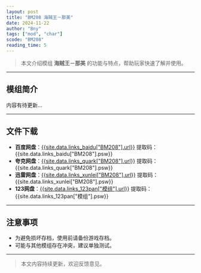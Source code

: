```yaml
---
layout: post
title: "BM208 海贼王－那美"
date: 2024-11-22
author: "Bny"
tags: ["mod", "char"]
scode: "BM208"
reading_time: 5
---
```


> 本文介绍模组 **海贼王－那美** 的功能与特点，帮助玩家快速了解并使用。

---

## 模组简介

内容有待更新...

---

## 文件下载
- **百度网盘**：[{{site.data.links_baidu["BM208"].url}}]({{site.data.links_baidu["BM208"].url}}) 提取码：{{site.data.links_baidu["BM208"].psw}}
- **夸克网盘**：[{{site.data.links_quark["BM208"].url}}]({{site.data.links_quark["BM208"].url}}) 提取码：{{site.data.links_quark["BM208"].psw}}
- **迅雷网盘**：[{{site.data.links_xunlei["BM208"].url}}]({{site.data.links_xunlei["BM208"].url}}) 提取码：{{site.data.links_xunlei["BM208"].psw}}
- **123网盘**：[{{site.data.links_123pan["模组"].url}}]({{site.data.links_123pan["模组"].url}}) 提取码：{{site.data.links_123pan["模组"].psw}}

---

## 注意事项
- 为避免损坏存档，使用前请备份游戏存档。
- 可能与其他模组存在冲突，建议单独测试。

---

> 本文内容持续更新，欢迎反馈意见。
